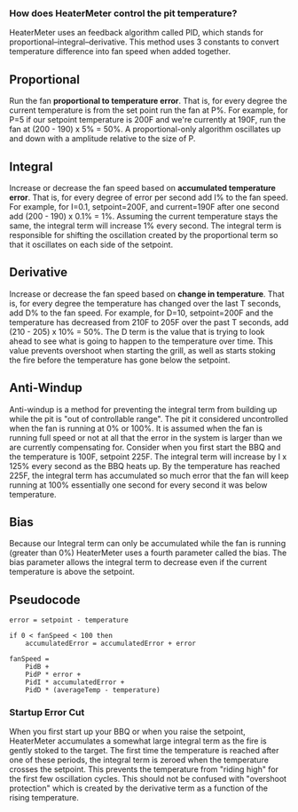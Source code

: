 ### How does HeaterMeter control the pit temperature?
HeaterMeter uses an feedback algorithm called PID, which stands for proportional–integral–derivative. This method uses 3 constants to convert temperature difference into fan speed when added together.

## Proportional
Run the fan **proportional to temperature error**. That is, for every degree the current temperature is from the set point run the fan at P%. For example, for P=5 if our setpoint temperature is 200F and we're currently at 190F, run the fan at (200 - 190) x 5% = 50%. A proportional-only algorithm oscillates up and down with a amplitude relative to the size of P.

## Integral
Increase or decrease the fan speed based on **accumulated temperature error**. That is, for every degree of error per second add I% to the fan speed. For example, for I=0.1, setpoint=200F, and current=190F after one second add (200 - 190) x 0.1% = 1%. Assuming the current temperature stays the same, the integral term will increase 1% every second. The integral term is responsible for shifting the oscillation created by the proportional term so that it oscillates on each side of the setpoint.

## Derivative
Increase or decrease the fan speed based on **change in temperature**. That is, for every degree the temperature has changed over the last T seconds, add D% to the fan speed. For example, for D=10, setpoint=200F and the temperature has decreased from 210F to 205F over the past T seconds, add (210 - 205) x 10% = 50%. The D term is the value that is trying to look ahead to see what is going to happen to the temperature over time. This value prevents overshoot when starting the grill, as well as starts stoking the fire before the temperature has gone below the setpoint.

## Anti-Windup
Anti-windup is a method for preventing the integral term from building up while the pit is "out of controllable range". The pit it considered uncontrolled when the fan is running at 0% or 100%. It is assumed when the fan is running full speed or not at all that the error in the system is larger than we are currently compensating for. Consider when you first start the BBQ and the temperature is 100F, setpoint 225F. The integral term will increase by I x 125% every second as the BBQ heats up. By the temperature has reached 225F, the integral term has accumulated so much error that the fan will keep running at 100% essentially one second for every second it was below temperature.

## Bias
Because our Integral term can only be accumulated while the fan is running (greater than 0%) HeaterMeter uses a fourth parameter called the bias. The bias parameter allows the integral term to decrease even if the current temperature is above the setpoint.

## Pseudocode
    error = setpoint - temperature

    if 0 < fanSpeed < 100 then
        accumulatedError = accumulatedError + error

    fanSpeed = 
        PidB + 
        PidP * error + 
        PidI * accumulatedError + 
        PidD * (averageTemp - temperature)

### Startup Error Cut
When you first start up your BBQ or when you raise the setpoint, HeaterMeter accumulates a somewhat large integral term as the fire is gently stoked to the target. The first time the temperature is reached after one of these periods, the integral term is zeroed when the temperature crosses the setpoint. This prevents the temperature from "riding high" for the first few oscillation cycles. This should not be confused with "overshoot protection" which is created by the derivative term as a function of the rising temperature.